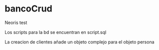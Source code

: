 # bancoCrud
Neoris test


Los scripts para la bd se encuentran en script.sql

La creacion de clientes añade un objeto complejo para el objeto persona

